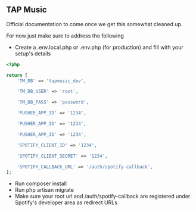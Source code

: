 ## TAP Music

Official documentation to come once we get this somewhat cleaned up.

For now just make sure to address the following

- Create a .env.local.php or .env.php (for production) and fill with your setup's details
```php
<?php

return [
    'TM_DB' => 'tapmusic_dev',

    'TM_DB_USER' => 'root',

    'TM_DB_PASS' => 'password',

    'PUSHER_APP_ID' => '1234',

    'PUSHER_APP_ID' => '1234',

    'PUSHER_APP_ID' => '1234',

    'SPOTIFY_CLIENT_ID' => '1234',

    'SPOTIFY_CLIENT_SECRET' => '1234',

    'SPOTIFY_CALLBACK_URL' => '/auth/spotify-callback',
];
```
- Run composer install
- Run php artisan migrate
- Make sure your root url and /auth/spotify-callback are registered under Spotify's developer area as redirect URLs
